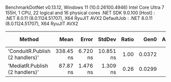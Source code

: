 
BenchmarkDotNet v0.13.12, Windows 11 (10.0.26100.4946)
Intel Core Ultra 7 155H, 1 CPU, 22 logical and 16 physical cores
.NET SDK 9.0.100
  [Host]     : .NET 8.0.11 (8.0.1124.51707), X64 RyuJIT AVX2
  DefaultJob : .NET 8.0.11 (8.0.1124.51707), X64 RyuJIT AVX2


 Method                          | Mean      | Error    | StdDev    | Ratio | Gen0   | Allocated | Alloc Ratio |
-------------------------------- |----------:|---------:|----------:|------:|-------:|----------:|------------:|
 'ConduitR.Publish (2 handlers)' | 338.45 ns | 6.720 ns | 10.851 ns |  1.00 | 0.0372 |     472 B |        1.00 |
 'MediatR.Publish (2 handlers)'  |  87.87 ns | 1.476 ns |  1.309 ns |  0.26 | 0.0299 |     376 B |        0.80 |
